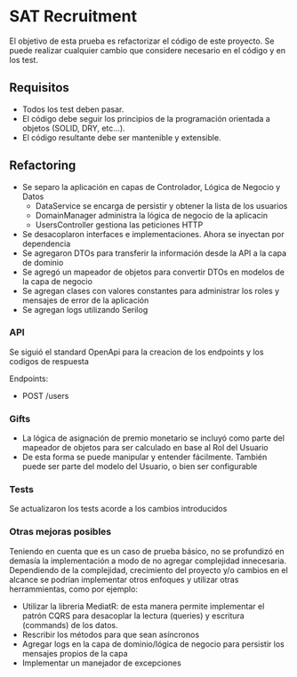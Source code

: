 # SAT Recruitment

El objetivo de esta prueba es refactorizar el código de este proyecto.
Se puede realizar cualquier cambio que considere necesario en el código y en los test.


## Requisitos 

- Todos los test deben pasar.
- El código debe seguir los principios de la programación orientada a objetos (SOLID, DRY, etc...).
- El código resultante debe ser mantenible y extensible.

## Refactoring

* Se separo la aplicación en capas de Controlador, Lógica de Negocio y Datos
  * DataService se encarga de persistir y obtener la lista de los usuarios
  * DomainManager administra la lógica de negocio de la aplicacin
  * UsersController gestiona las peticiones HTTP
* Se desacoplaron interfaces e implementaciones. Ahora se inyectan por dependencia
* Se agregaron DTOs para transferir la información desde la API a la capa de dominio
* Se agregó un mapeador de objetos para convertir DTOs en modelos de la capa de negocio
* Se agregan clases con valores constantes para administrar los roles y mensajes de error de la aplicación
* Se agregan logs utilizando Serilog

### API
Se siguió el standard OpenApi para la creacion de los endpoints y los codigos de respuesta

Endpoints:
* POST /users

### Gifts
* La lógica de asignación de premio monetario se incluyó como parte del mapeador de objetos para ser calculado en base al Rol del Usuario
* De esta forma se puede manipular y entender fácilmente. También puede ser parte del modelo del Usuario, o bien ser configurable

### Tests
Se actualizaron los tests acorde a los cambios introducidos

### Otras mejoras posibles
Teniendo en cuenta que es un caso de prueba básico, no se profundizó en demasía la implementación a modo de no agregar complejidad innecesaria. Dependiendo de la complejidad, crecimiento del proyecto y/o cambios en el alcance se podrían implementar otros enfoques y utilizar otras herrammientas, como por ejemplo:

* Utilizar la libreria MediatR: de esta manera permite implementar el patrón CQRS para desacoplar la lectura (queries) y escritura (commands) de los datos.
* Rescribir los métodos para que sean asíncronos
* Agregar logs en la capa de dominio/lógica de negocio para persistir los mensajes propios de la capa
* Implementar un manejador de excepciones
